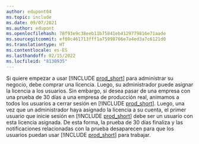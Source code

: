 ```yaml
---
author: edupont04
ms.topic: include
ms.date: 09/07/2021
ms.author: edupont
ms.openlocfilehash: 78f93e9c38eeb11b75841eb4129779816e71aade
ms.sourcegitcommit: ef80c461713fff1a75998766e7a4ed3a7c6121d0
ms.translationtype: HT
ms.contentlocale: es-ES
ms.lasthandoff: 02/15/2022
ms.locfileid: "8130935"
---
```

Si quiere empezar a usar [!INCLUDE [prod_short](../includes/prod_short.md)] para administrar su negocio, debe comprar una licencia. Luego, su administrador puede asignar la licencia a los usuarios. Sin embargo, si desea pasar de una empresa con una prueba de 30 días a una empresa de producción real, animamos a todos los usuarios a cerrar sesión en [!INCLUDE [prod_short](../includes/prod_short.md)]. Luego, una vez que un administrador haya asignado la licencia a su cuenta, el primer usuario que inicie sesión en [!INCLUDE [prod_short](../includes/prod_short.md)] debe ser un usuario con esta licencia asignada. De esta forma, la prueba de 30 días finaliza y las notificaciones relacionadas con la prueba desaparecen para que los usuarios puedan usar [!INCLUDE [prod_short](../includes/prod_short.md)] para trabajar.
